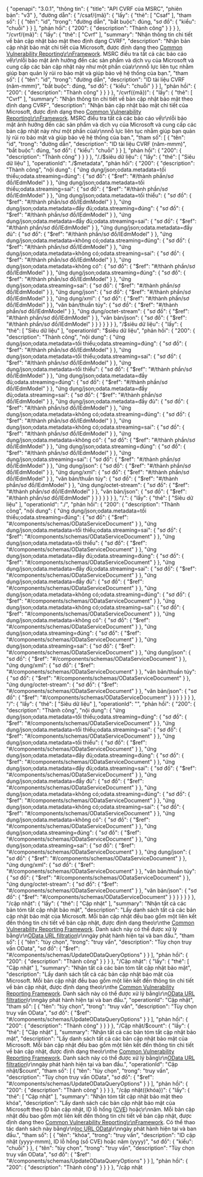 {
  "openapi": "3.0.1",
  "thông tin": {
    "title": "API CVRF của MSRC",
    "phiên bản": "v3"
  },
  "đường dẫn": {
    "/csaf/{mã}": {
      "lấy": {
        "thẻ": [
          "Csaf"
        ],
        "tham số": [
          {
            "tên": "id",
            "trong": "đường dẫn",
            "bắt buộc": đúng,
            "sơ đồ": {
              "kiểu": "chuỗi"
            }
          }
        ],
        "phản hồi": {
          "200": {
            "description": "Thành công"
          }
        }
      }
    },
    "/cvrf/{mã}": {
      "lấy": {
        "thẻ": [
          "Cvrf"
        ],
        "summary": "Nhận thông tin chi tiết về bản cập nhật bảo mật theo định dạng CVRF",
        "description": "Nhận bản cập nhật bảo mật chi tiết của Microsoft, được định dạng theo [Common Vulnerability Reporting\r\nFramework](http://www.icasi.org/cvrf/). MSRC điều tra tất cả các báo cáo về\r\nlỗi bảo mật ảnh hưởng đến các sản phẩm và dịch vụ của Microsoft và cung cấp các bản cập nhật này như một phần của\r\nnnỗ lực liên tục nhằm giúp bạn quản lý rủi ro bảo mật và giúp bảo vệ hệ thống của bạn.",
        "tham số": [
          {
            "tên": "id",
            "trong": "đường dẫn",
            "description": "ID tài liệu CVRF (năm-mmm)",
            "bắt buộc": đúng,
            "sơ đồ": {
              "kiểu": "chuỗi"
            }
          }
        ],
        "phản hồi": {
          "200": {
            "description": "Thành công"
          }
        }
      }
    },
    "/cvrf({mã})": {
      "lấy": {
        "thẻ": [
          "Cvrf"
        ],
        "summary": "Nhận thông tin chi tiết về bản cập nhật bảo mật theo định dạng CVRF",
        "description": "Nhận bản cập nhật bảo mật chi tiết của Microsoft, được định dạng theo [Common Vulnerability Reporting\r\nFramework](http://www.icasi.org/cvrf/). MSRC điều tra tất cả các báo cáo về\r\nlỗi bảo mật ảnh hưởng đến các sản phẩm và dịch vụ của Microsoft và cung cấp các bản cập nhật này như một phần của\r\nnnỗ lực liên tục nhằm giúp bạn quản lý rủi ro bảo mật và giúp bảo vệ hệ thống của bạn.",
        "tham số": [
          {
            "tên": "id",
            "trong": "đường dẫn",
            "description": "ID tài liệu CVRF (năm-mmm)",
            "bắt buộc": đúng,
            "sơ đồ": {
              "kiểu": "chuỗi"
            }
          }
        ],
        "phản hồi": {
          "200": {
            "description": "Thành công"
          }
        }
      }
    },
    "/./$siêu dữ liệu": {
      "lấy": {
        "thẻ": [
          "Siêu dữ liệu"
        ],
        "operationId": "./$metadata",
        "phản hồi": {
          "200": {
            "description": "Thành công",
            "nội dung": {
              "ứng dụng/json;odata.metadata=tối thiểu;odata.streaming=đúng": {
                "sơ đồ": {
                  "$ref": "#/thành phần/sơ đồ/IEdmModel"
                }
              },
              "ứng dụng/json;odata.metadata=tối thiểu;odata.streaming=sai": {
                "sơ đồ": {
                  "$ref": "#/thành phần/sơ đồ/IEdmModel"
                }
              },
              "ứng dụng/json;odata.metadata=tối thiểu": {
                "sơ đồ": {
                  "$ref": "#/thành phần/sơ đồ/IEdmModel"
                }
              },
              "ứng dụng/json;odata.metadata=đầy đủ;odata.streaming=đúng": {
                "sơ đồ": {
                  "$ref": "#/thành phần/sơ đồ/IEdmModel"
                }
              },
              "ứng dụng/json;odata.metadata=đầy đủ;odata.streaming=sai": {
                "sơ đồ": {
                  "$ref": "#/thành phần/sơ đồ/IEdmModel"
                }
              },
              "ứng dụng/json;odata.metadata=đầy đủ": {
                "sơ đồ": {
                  "$ref": "#/thành phần/sơ đồ/IEdmModel"
                }
              },
              "ứng dụng/json;odata.metadata=không có;odata.streaming=đúng": {
                "sơ đồ": {
                  "$ref": "#/thành phần/sơ đồ/IEdmModel"
                }
              },
              "ứng dụng/json;odata.metadata=không có;odata.streaming=sai": {
                "sơ đồ": {
                  "$ref": "#/thành phần/sơ đồ/IEdmModel"
                }
              },
              "ứng dụng/json;odata.metadata=không có": {
                "sơ đồ": {
                  "$ref": "#/thành phần/sơ đồ/IEdmModel"
                }
              },
              "ứng dụng/json;odata.streaming=đúng": {
                "sơ đồ": {
                  "$ref": "#/thành phần/sơ đồ/IEdmModel"
                }
              },
              "ứng dụng/json;odata.streaming=sai": {
                "sơ đồ": {
                  "$ref": "#/thành phần/sơ đồ/IEdmModel"
                }
              },
              "ứng dụng/json": {
                "sơ đồ": {
                  "$ref": "#/thành phần/sơ đồ/IEdmModel"
                }
              },
              "ứng dụng/xml": {
                "sơ đồ": {
                  "$ref": "#/thành phần/sơ đồ/IEdmModel"
                }
              },
              "văn bản/thuần túy": {
                "sơ đồ": {
                  "$ref": "#/thành phần/sơ đồ/IEdmModel"
                }
              },
              "ứng dụng/octet-stream": {
                "sơ đồ": {
                  "$ref": "#/thành phần/sơ đồ/IEdmModel"
                }
              },
              "văn bản/json": {
                "sơ đồ": {
                  "$ref": "#/thành phần/sơ đồ/IEdmModel"
                }
              }
            }
          }
        }
      }
    },
    "/$siêu dữ liệu": {
      "lấy": {
        "thẻ": [
          "Siêu dữ liệu"
        ],
        "operationId": "$siêu dữ liệu",
        "phản hồi": {
          "200": {
            "description": "Thành công",
            "nội dung": {
              "ứng dụng/json;odata.metadata=tối thiểu;odata.streaming=đúng": {
                "sơ đồ": {
                  "$ref": "#/thành phần/sơ đồ/IEdmModel"
                }
              },
              "ứng dụng/json;odata.metadata=tối thiểu;odata.streaming=sai": {
                "sơ đồ": {
                  "$ref": "#/thành phần/sơ đồ/IEdmModel"
                }
              },
              "ứng dụng/json;odata.metadata=tối thiểu": {
                "sơ đồ": {
                  "$ref": "#/thành phần/sơ đồ/IEdmModel"
                }
              },
              "ứng dụng/json;odata.metadata=đầy đủ;odata.streaming=đúng": {
                "sơ đồ": {
                  "$ref": "#/thành phần/sơ đồ/IEdmModel"
                }
              },
              "ứng dụng/json;odata.metadata=đầy đủ;odata.streaming=sai": {
                "sơ đồ": {
                  "$ref": "#/thành phần/sơ đồ/IEdmModel"
                }
              },
              "ứng dụng/json;odata.metadata=đầy đủ": {
                "sơ đồ": {
                  "$ref": "#/thành phần/sơ đồ/IEdmModel"
                }
              },
              "ứng dụng/json;odata.metadata=không có;odata.streaming=đúng": {
                "sơ đồ": {
                  "$ref": "#/thành phần/sơ đồ/IEdmModel"
                }
              },
              "ứng dụng/json;odata.metadata=không có;odata.streaming=sai": {
                "sơ đồ": {
                  "$ref": "#/thành phần/sơ đồ/IEdmModel"
                }
              },
              "ứng dụng/json;odata.metadata=không có": {
                "sơ đồ": {
                  "$ref": "#/thành phần/sơ đồ/IEdmModel"
                }
              },
              "ứng dụng/json;odata.streaming=đúng": {
                "sơ đồ": {
                  "$ref": "#/thành phần/sơ đồ/IEdmModel"
                }
              },
              "ứng dụng/json;odata.streaming=sai": {
                "sơ đồ": {
                  "$ref": "#/thành phần/sơ đồ/IEdmModel"
                }
              },
              "ứng dụng/json": {
                "sơ đồ": {
                  "$ref": "#/thành phần/sơ đồ/IEdmModel"
                }
              },
              "ứng dụng/xml": {
                "sơ đồ": {
                  "$ref": "#/thành phần/sơ đồ/IEdmModel"
                }
              },
              "văn bản/thuần túy": {
                "sơ đồ": {
                  "$ref": "#/thành phần/sơ đồ/IEdmModel"
                }
              },
              "ứng dụng/octet-stream": {
                "sơ đồ": {
                  "$ref": "#/thành phần/sơ đồ/IEdmModel"
                }
              },
              "văn bản/json": {
                "sơ đồ": {
                  "$ref": "#/thành phần/sơ đồ/IEdmModel"
                }
              }
            }
          }
        }
      }
    },
    "/.": {
      "lấy": {
        "thẻ": [
          "Siêu dữ liệu"
        ],
        "operationId": "./",
        "phản hồi": {
          "200": {
            "description": "Thành công",
            "nội dung": {
              "ứng dụng/json;odata.metadata=tối thiểu;odata.streaming=đúng": {
                "sơ đồ": {
                  "$ref": "#/components/schemas/ODataServiceDocument"
                }
              },
              "ứng dụng/json;odata.metadata=tối thiểu;odata.streaming=sai": {
                "sơ đồ": {
                  "$ref": "#/components/schemas/ODataServiceDocument"
                }
              },
              "ứng dụng/json;odata.metadata=tối thiểu": {
                "sơ đồ": {
                  "$ref": "#/components/schemas/ODataServiceDocument"
                }
              },
              "ứng dụng/json;odata.metadata=đầy đủ;odata.streaming=đúng": {
                "sơ đồ": {
                  "$ref": "#/components/schemas/ODataServiceDocument"
                }
              },
              "ứng dụng/json;odata.metadata=đầy đủ;odata.streaming=sai": {
                "sơ đồ": {
                  "$ref": "#/components/schemas/ODataServiceDocument"
                }
              },
              "ứng dụng/json;odata.metadata=đầy đủ": {
                "sơ đồ": {
                  "$ref": "#/components/schemas/ODataServiceDocument"
                }
              },
              "ứng dụng/json;odata.metadata=không có;odata.streaming=đúng": {
                "sơ đồ": {
                  "$ref": "#/components/schemas/ODataServiceDocument"
                }
              },
              "ứng dụng/json;odata.metadata=không có;odata.streaming=sai": {
                "sơ đồ": {
                  "$ref": "#/components/schemas/ODataServiceDocument"
                }
              },
              "ứng dụng/json;odata.metadata=không có": {
                "sơ đồ": {
                  "$ref": "#/components/schemas/ODataServiceDocument"
                }
              },
              "ứng dụng/json;odata.streaming=đúng": {
                "sơ đồ": {
                  "$ref": "#/components/schemas/ODataServiceDocument"
                }
              },
              "ứng dụng/json;odata.streaming=sai": {
                "sơ đồ": {
                  "$ref": "#/components/schemas/ODataServiceDocument"
                }
              },
              "ứng dụng/json": {
                "sơ đồ": {
                  "$ref": "#/components/schemas/ODataServiceDocument"
                }
              },
              "ứng dụng/xml": {
                "sơ đồ": {
                  "$ref": "#/components/schemas/ODataServiceDocument"
                }
              },
              "văn bản/thuần túy": {
                "sơ đồ": {
                  "$ref": "#/components/schemas/ODataServiceDocument"
                }
              },
              "ứng dụng/octet-stream": {
                "sơ đồ": {
                  "$ref": "#/components/schemas/ODataServiceDocument"
                }
              },
              "văn bản/json": {
                "sơ đồ": {
                  "$ref": "#/components/schemas/ODataServiceDocument"
                }
              }
            }
          }
        }
      }
    },
    "/": {
      "lấy": {
        "thẻ": [
          "Siêu dữ liệu"
        ],
        "operationId": "",
        "phản hồi": {
          "200": {
            "description": "Thành công",
            "nội dung": {
              "ứng dụng/json;odata.metadata=tối thiểu;odata.streaming=đúng": {
                "sơ đồ": {
                  "$ref": "#/components/schemas/ODataServiceDocument"
                }
              },
              "ứng dụng/json;odata.metadata=tối thiểu;odata.streaming=sai": {
                "sơ đồ": {
                  "$ref": "#/components/schemas/ODataServiceDocument"
                }
              },
              "ứng dụng/json;odata.metadata=tối thiểu": {
                "sơ đồ": {
                  "$ref": "#/components/schemas/ODataServiceDocument"
                }
              },
              "ứng dụng/json;odata.metadata=đầy đủ;odata.streaming=đúng": {
                "sơ đồ": {
                  "$ref": "#/components/schemas/ODataServiceDocument"
                }
              },
              "ứng dụng/json;odata.metadata=đầy đủ;odata.streaming=sai": {
                "sơ đồ": {
                  "$ref": "#/components/schemas/ODataServiceDocument"
                }
              },
              "ứng dụng/json;odata.metadata=đầy đủ": {
                "sơ đồ": {
                  "$ref": "#/components/schemas/ODataServiceDocument"
                }
              },
              "ứng dụng/json;odata.metadata=không có;odata.streaming=đúng": {
                "sơ đồ": {
                  "$ref": "#/components/schemas/ODataServiceDocument"
                }
              },
              "ứng dụng/json;odata.metadata=không có;odata.streaming=sai": {
                "sơ đồ": {
                  "$ref": "#/components/schemas/ODataServiceDocument"
                }
              },
              "ứng dụng/json;odata.metadata=không có": {
                "sơ đồ": {
                  "$ref": "#/components/schemas/ODataServiceDocument"
                }
              },
              "ứng dụng/json;odata.streaming=đúng": {
                "sơ đồ": {
                  "$ref": "#/components/schemas/ODataServiceDocument"
                }
              },
              "ứng dụng/json;odata.streaming=sai": {
                "sơ đồ": {
                  "$ref": "#/components/schemas/ODataServiceDocument"
                }
              },
              "ứng dụng/json": {
                "sơ đồ": {
                  "$ref": "#/components/schemas/ODataServiceDocument"
                }
              },
              "ứng dụng/xml": {
                "sơ đồ": {
                  "$ref": "#/components/schemas/ODataServiceDocument"
                }
              },
              "văn bản/thuần túy": {
                "sơ đồ": {
                  "$ref": "#/components/schemas/ODataServiceDocument"
                }
              },
              "ứng dụng/octet-stream": {
                "sơ đồ": {
                  "$ref": "#/components/schemas/ODataServiceDocument"
                }
              },
              "văn bản/json": {
                "sơ đồ": {
                  "$ref": "#/components/schemas/ODataServiceDocument"
                }
              }
            }
          }
        }
      }
    },
    "/cập nhật": {
      "lấy": {
        "thẻ": [
          "Cập nhật"
        ],
        "summary": "Nhận tất cả các bản tóm tắt cập nhật bảo mật",
        "description": "Lấy danh sách tất cả các bản cập nhật bảo mật của Microsoft. Mỗi bản cập nhật đều bao gồm một liên kết đến thông tin chi tiết về bản cập nhật, được định dạng theo\r\nthe [Common Vulnerability Reporting Framework](https://www.icasi.org/cvrf). Danh sách này có thể được xử lý bằng\r\n[OData URL filtration](https://docs.oasis-open.org/odata/odata/v4.0/errata03/os/complete/part2-url-conventions/odata-v4.0-errata03-os-part2-url-conventions-complete.html#_Toc453752356)\r\nngày phát hành hiện tại và ban đầu.",
        "tham số": [
          {
            "tên": "tùy chọn",
            "trong": "truy vấn",
            "description": "Tùy chọn truy vấn OData",
            "sơ đồ": {
              "$ref": "#/components/schemas/UpdateODataQueryOptions"
            }
          }
        ],
        "phản hồi": {
          "200": {
            "description": "Thành công"
          }
        }
      }
    },
    "/Cập nhật": {
      "lấy": {
        "thẻ": [
          "Cập nhật"
        ],
        "summary": "Nhận tất cả các bản tóm tắt cập nhật bảo mật",
        "description": "Lấy danh sách tất cả các bản cập nhật bảo mật của Microsoft. Mỗi bản cập nhật đều bao gồm một liên kết đến thông tin chi tiết về bản cập nhật, được định dạng theo\r\nthe [Common Vulnerability Reporting Framework](https://www.icasi.org/cvrf). Danh sách này có thể được xử lý bằng\r\n[OData URL filtration](https://docs.oasis-open.org/odata/odata/v4.0/errata03/os/complete/part2-url-conventions/odata-v4.0-errata03-os-part2-url-conventions-complete.html#_Toc453752356)\r\nngày phát hành hiện tại và ban đầu.",
        "operationId": "Cập nhật",
        "tham số": [
          {
            "tên": "tùy chọn",
            "trong": "truy vấn",
            "description": "Tùy chọn truy vấn OData",
            "sơ đồ": {
              "$ref": "#/components/schemas/UpdateODataQueryOptions"
            }
          }
        ],
        "phản hồi": {
          "200": {
            "description": "Thành công"
          }
        }
      }
    },
    "/Cập nhật/$count": {
      "lấy": {
        "thẻ": [
          "Cập nhật"
        ],
        "summary": "Nhận tất cả các bản tóm tắt cập nhật bảo mật",
        "description": "Lấy danh sách tất cả các bản cập nhật bảo mật của Microsoft. Mỗi bản cập nhật đều bao gồm một liên kết đến thông tin chi tiết về bản cập nhật, được định dạng theo\r\nthe [Common Vulnerability Reporting Framework](https://www.icasi.org/cvrf). Danh sách này có thể được xử lý bằng\r\n[OData URL filtration](https://docs.oasis-open.org/odata/odata/v4.0/errata03/os/complete/part2-url-conventions/odata-v4.0-errata03-os-part2-url-conventions-complete.html#_Toc453752356)\r\nngày phát hành hiện tại và ban đầu.",
        "operationId": "Cập nhật/$count",
        "tham số": [
          {
            "tên": "tùy chọn",
            "trong": "truy vấn",
            "description": "Tùy chọn truy vấn OData",
            "sơ đồ": {
              "$ref": "#/components/schemas/UpdateODataQueryOptions"
            }
          }
        ],
        "phản hồi": {
          "200": {
            "description": "Thành công"
          }
        }
      }
    },
    "/cập nhật({khóa})": {
      "lấy": {
        "thẻ": [
          "Cập nhật"
        ],
        "summary": "Nhận tóm tắt cập nhật bảo mật theo khóa",
        "description": "Lấy danh sách các bản cập nhật bảo mật của Microsoft theo ID bản cập nhật, ID lỗ hổng ([CVE](https://cve.mitre.org/about)) hoặc\r\nnăm. Mỗi bản cập nhật đều bao gồm một liên kết đến thông tin chi tiết về bản cập nhật, được định dạng theo [Common Vulnerability Reporting\r\nFramework](https://www.icasi.org/cvrf). Có thể thao tác danh sách này bằng\r\n[lọc URL OData](https://docs.oasis-open.org/odata/odata/v4.0/errata03/os/complete/part2-url-conventions/odata-v4.0-errata03-os-part2-url-conventions-complete.html#_Toc453752356)\r\nngày phát hành hiện tại và ban đầu.",
        "tham số": [
          {
            "tên": "khóa",
            "trong": "truy vấn",
            "description": "ID cập nhật (yyyy-mmm), ID lỗ hổng (số CVE) hoặc năm (yyyy)",
            "sơ đồ": {
              "kiểu": "chuỗi"
            }
          },
          {
            "tên": "tùy chọn",
            "trong": "truy vấn",
            "description": "Tùy chọn truy vấn OData",
            "sơ đồ": {
              "$ref": "#/components/schemas/UpdateODataQueryOptions"
            }
          }
        ],
        "phản hồi": {
          "200": {
            "description": "Thành công"
          }
        }
      }
    },
    "/cập nhật
